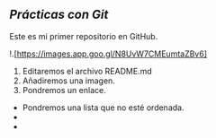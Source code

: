 ## *Prácticas con Git*
Este es mi primer repositorio en GitHub.

!.[https://images.app.goo.gl/N8UvW7CMEumtaZBv6]

1. Editaremos el archivo README.md
2. Añadiremos una imagen.
3. Pondremos un enlace.

* Pondremos una lista que no esté ordenada.
* 
* 

